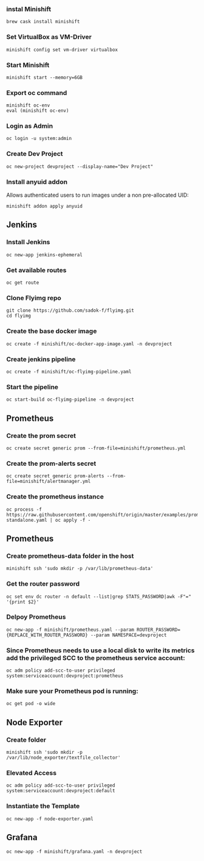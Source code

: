 ### instal Minishift
    brew cask install minishift

### Set VirtualBox as VM-Driver
    minishift config set vm-driver virtualbox

### Start Minishift
    minishift start --memory=6GB

### Export oc command
    minishift oc-env
    eval (minishift oc-env)

### Login as Admin
    oc login -u system:admin

### Create Dev Project
    oc new-project devproject --display-name="Dev Project"

### Install anyuid addon
Allows authenticated users to run images under a non pre-allocated UID:

    minishift addon apply anyuid

## Jenkins

### Install Jenkins
    oc new-app jenkins-ephemeral

### Get available routes
    oc get route

### Clone Flyimg repo
    git clone https://github.com/sadok-f/flyimg.git
    cd flyimg

### Create the base docker image
    oc create -f minishift/oc-docker-app-image.yaml -n devproject

### Create jenkins pipeline
    oc create -f minishift/oc-flyimg-pipeline.yaml

### Start the pipeline
    oc start-build oc-flyimg-pipeline -n devproject


## Prometheus
### Create the prom secret
    oc create secret generic prom --from-file=minishift/prometheus.yml
 
### Create the prom-alerts secret
    oc create secret generic prom-alerts --from-file=minishift/alertmanager.yml
 
### Create the prometheus instance
    oc process -f https://raw.githubusercontent.com/openshift/origin/master/examples/prometheus/prometheus-standalone.yaml | oc apply -f -

## Prometheus
### Create prometheus-data folder in the host
    minishift ssh 'sudo mkdir -p /var/lib/prometheus-data'

### Get the router password
    oc set env dc router -n default --list|grep STATS_PASSWORD|awk -F"=" '{print $2}'

### Delpoy Prometheus
    oc new-app -f minishift/prometheus.yaml --param ROUTER_PASSWORD={REPLACE_WITH_ROUTER_PASSWORD} --param NAMESPACE=devproject

### Since Prometheus needs to use a local disk to write its metrics add the privileged SCC to the prometheus service account:
    oc adm policy add-scc-to-user privileged system:serviceaccount:devproject:prometheus

### Make sure your Prometheus pod is running:
    oc get pod -o wide

## Node Exporter
### Create folder
    minishift ssh 'sudo mkdir -p /var/lib/node_exporter/textfile_collector'

### Elevated Access
    oc adm policy add-scc-to-user privileged system:serviceaccount:devproject:default

### Instantiate the Template
    oc new-app -f node-exporter.yaml

## Grafana
    oc new-app -f minishift/grafana.yaml -n devproject